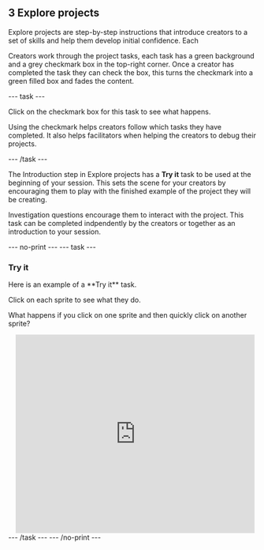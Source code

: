 ## 3 Explore projects 

Explore projects are step-by-step instructions that introduce creators to a set of skills and help them develop initial confidence. Each

Creators work through the project tasks, each task has a green background and a grey checkmark box in the top-right corner. Once a creator has completed the task they can check the box, this turns the checkmark into a green filled box and fades the content. 

--- task ---
 
Click on the checkmark box for this task to see what happens. 

Using the checkmark helps creators follow which tasks they have completed. It also helps facilitators when helping the creators to debug their projects. 

--- /task ---

The Introduction step in Explore projects has a **Try it** task to be used at the beginning of your session. This sets the scene for your creators by encouraging them to play with the finished example of the project they will be creating. 

Investigation questions encourage them to interact with the project. This task can be completed indpendently by the creators or together as an introduction to your session. 

--- no-print ---
--- task ---
### Try it
<div style="display: flex; flex-wrap: wrap">
<div style="flex-basis: 175px; flex-grow: 1">  
Here is an example of a **Try it** task. 

Click on each sprite to see what they do. 

What happens if you click on one sprite and then quickly click on another sprite?
</div>
<div class="scratch-preview" style="margin-left: 15px;">
  <iframe allowtransparency="true" width="485" height="402" src="https://scratch.mit.edu/projects/embed/485673032/?autostart=false" frameborder="0"></iframe>
</div>
</div>
--- /task ---
--- /no-print ---

